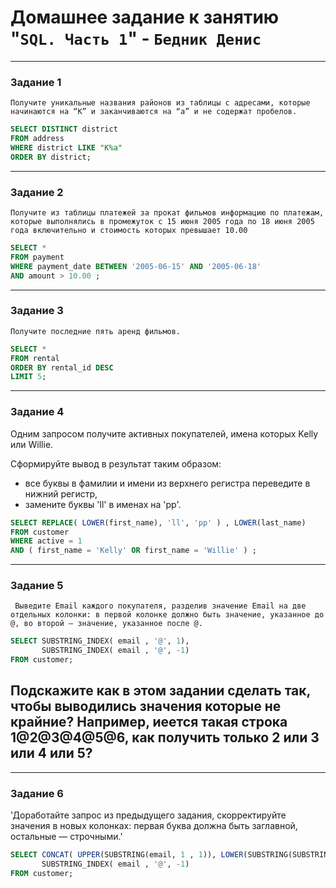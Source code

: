 # Домашнее задание к занятию "`SQL. Часть 1`" - `Бедник Денис`

---

### Задание 1

`Получите уникальные названия районов из таблицы с адресами, которые начинаются на “K” и заканчиваются на “a” и не содержат пробелов.`

```sql
SELECT DISTINCT district
FROM address
WHERE district LIKE "K%a"
ORDER BY district;
```


---

### Задание 2

`Получите из таблицы платежей за прокат фильмов информацию по платежам, которые выполнялись в промежуток с 15 июня 2005 года по 18 июня 2005 года включительно и стоимость которых превышает 10.00`
```sql
SELECT *
FROM payment
WHERE payment_date BETWEEN '2005-06-15' AND '2005-06-18' 
AND amount > 10.00 ;
```

---

### Задание 3

`Получите последние пять аренд фильмов.`

```sql
SELECT * 
FROM rental
ORDER BY rental_id DESC
LIMIT 5;
```

---

### Задание 4

Одним запросом получите активных покупателей, имена которых Kelly или Willie.

Сформируйте вывод в результат таким образом:

- все буквы в фамилии и имени из верхнего регистра переведите в нижний регистр,
- замените буквы 'll' в именах на 'pp'.


```sql
SELECT REPLACE( LOWER(first_name), 'll', 'pp' ) , LOWER(last_name) 
FROM customer
WHERE active = 1 
AND ( first_name = 'Kelly' OR first_name = 'Willie' ) ;
```

---

### Задание 5
` Выведите Email каждого покупателя, разделив значение Email на две отдельных колонки: в первой колонке должно быть значение, указанное до @, во второй — значение, указанное после @.`



```sql
SELECT SUBSTRING_INDEX( email , '@', 1), 
       SUBSTRING_INDEX( email , '@', -1)
FROM customer;
```


## Подскажите как в этом задании сделать так, чтобы выводились значения которые не крайние? Например, иеется такая строка 1@2@3@4@5@6, как получить только 2 или 3 или 4 или 5?


---

### Задание 6

'Доработайте запрос из предыдущего задания, скорректируйте значения в новых колонках: первая буква должна быть заглавной, остальные — строчными.'

```sql
SELECT CONCAT( UPPER(SUBSTRING(email, 1 , 1)), LOWER(SUBSTRING(SUBSTRING_INDEX(email, '@', 1), 2))) , 
       SUBSTRING_INDEX( email , '@', -1)
FROM customer;
```